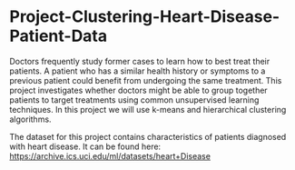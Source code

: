 # Project-Clustering-Heart-Disease-Patient-Data
Doctors frequently study former cases to learn how to best treat their patients. A patient who has a similar health history or symptoms to a previous patient could benefit from undergoing the same treatment. This project investigates whether doctors might be able to group together patients to target treatments using common unsupervised learning techniques. In this project we will use k-means and hierarchical clustering algorithms.

The dataset for this project contains characteristics of patients diagnosed with heart disease. It can be found here: https://archive.ics.uci.edu/ml/datasets/heart+Disease
